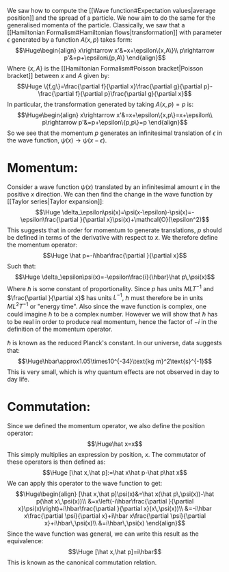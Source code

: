 
We saw how to compute the [[Wave function#Expectation values|average position]] and the spread of a particle. We now aim to do the same for the generalised momenta of the particle. Classically, we saw that a [[Hamiltonian Formalism#Hamiltonian flows|transformation]] with parameter $\epsilon$ generated by a function $A(x,p)$ takes form:$$\Huge\begin{align}
x\rightarrow x'&=x+\epsilon\{x,A\}\\
p\rightarrow p'&=p+\epsilon\{p,A\}
\end{align}$$Where $\{x,A\}$ is the [[Hamiltonian Formalism#Poisson bracket|Poisson bracket]] between $x$ and $A$ given by:$$\Huge \{f,g\}=\frac{\partial f}{\partial x}\frac{\partial g}{\partial p}-\frac{\partial f}{\partial p}\frac{\partial g}{\partial x}$$In particular, the transformation generated by taking $A(x,p)=p$ is:$$\Huge\begin{align}
x\rightarrow x'&=x+\epsilon\{x,p\}=x+\epsilon\\
p\rightarrow p'&=p+\epsilon\{p,p\}=p
\end{align}$$So we see that the momentum $p$ generates an infinitesimal translation of $\epsilon$ in the wave function, $\psi(x)\rightarrow\psi(x-\epsilon)$.

# Momentum:

Consider a wave function $\psi(x)$ translated by an infinitesimal amount $\epsilon$ in the positive $x$ direction. We can then find the change in the wave function by [[Taylor series|Taylor expansion]]:$$\Huge \delta_\epsilon\psi(x)=\psi(x-\epsilon)-\psi(x)=-\epsilon\frac{\partial }{\partial x}\psi(x)+\mathcal{O}(\epsilon^2)$$This suggests that in order for momentum to generate translations, $p$ should be defined in terms of the derivative with respect to $x$. We therefore define the momentum operator:$$\Huge \hat p=-i\hbar\frac{\partial }{\partial x}$$Such that:$$\Huge \delta_\epsilon\psi(x)=-\epsilon\frac{i}{\hbar}\hat p\,\psi(x)$$Where $\hbar$ is some constant of proportionality. Since $p$ has units $MLT^{-1}$ and $\frac{\partial }{\partial x}$ has units $L^{-1}$, $\hbar$ must therefore be in units $ML^2T^{-1}$ or "energy time". Also since the wave function is complex, one could imagine $\hbar$ to be a complex number. However we will show that $\hbar$ has to be real in order to produce real momentum, hence the factor of $-i$ in the definition of the momentum operator. 

$\hbar$ is known as the reduced Planck's constant. In our universe, data suggests that:$$\Huge\hbar\approx1.05\times10^{-34}\text{kg m}^2\text{s}^{-1}$$This is very small, which is why quantum effects are not observed in day to day life.

# Commutation:

Since we defined the momentum operator, we also define the position operator:$$\Huge\hat x=x$$This simply multiplies an expression by position, $x$. The commutator of these operators is then defined as:$$\Huge [\hat x,\hat p]:=\hat x\hat p-\hat p\hat x$$We can apply this operator to the wave function to get:$$\Huge\begin{align}
[\hat x,\hat p]\psi(x)&=\hat x(\hat p\,\psi(x))-\hat p(\hat x\,\psi(x))\\
&=x\left(-i\hbar\frac{\partial }{\partial x}\psi(x)\right)+i\hbar\frac{\partial }{\partial x}(x\,\psi(x))\\
&=-i\hbar x\frac{\partial \psi}{\partial x}+i\hbar x\frac{\partial \psi}{\partial x}+i\hbar\,\psi(x)\\
&=i\hbar\,\psi(x)
\end{align}$$Since the wave function was general, we can write this result as the equivalence:$$\Huge [\hat x,\hat p]=i\hbar$$This is known as the canonical commutation relation.